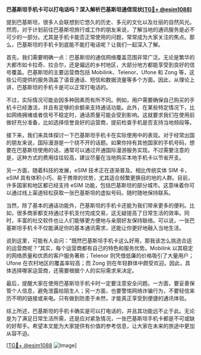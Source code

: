 **巴基斯坦手机卡可以打电话吗？深入解析巴基斯坦通信现状[[TG💪+ @esim1088](https://t.me/s/esim1088)]**

提到巴基斯坦，很多人会联想到它悠久的历史、多元的文化以及壮丽的自然风光。然而，对于计划前往巴基斯坦旅行或工作的朋友来说，了解当地的通讯服务是必不可少的一部分。尤其是手机卡能否正常使用的问题，常常成为大家关注的焦点。那么，巴基斯坦的手机卡到底能不能打电话呢？让我们一起深入了解。

首先，我们需要明确一点：巴基斯坦的通信网络覆盖范围非常广泛。无论是繁华的大都市如卡拉奇、拉合尔，还是偏远的乡村地区，大部分地方都能享受到良好的信号覆盖。巴基斯坦的主要运营商包括 Mobilink、Telenor、Ufone 和 Zong 等，这些公司提供的服务涵盖了语音通话、短信和数据流量等多个方面。因此，从理论上讲，巴基斯坦的手机卡是可以正常打电话的。

不过，实际情况可能会因多种因素而有所不同。例如，用户需要确保自己购买的手机卡已经激活，并且有足够的余额来支持通话功能。此外，在某些特定情况下，比如网络拥堵或者信号不稳定时，通话质量可能会受到影响。这就要求我们在使用前做好充分准备，比如选择信誉良好的运营商，提前检查手机是否支持当地频段等。

接下来，我们来具体探讨一下巴基斯坦手机卡在实际使用中的表现。对于经常出国的朋友来说，国际漫游是一个绕不开的话题。如果你持有其他国家的手机号码，想要在巴基斯坦使用的话，通常可以通过开通国际漫游服务实现。不过需要注意的是，这种方式的费用往往较高，建议尽量在当地购买本地手机卡以节省开支。

另一方面，随着科技的发展，eSIM 技术正在逐渐普及。相比传统实体 SIM 卡，eSIM 具有体积小巧、易于携带的优势，尤其适合频繁更换目的地的人群。目前，许多国家和地区都已经支持 eSIM 功能，包括巴基斯坦的部分城市。这意味着你可以通过线上渠道轻松获取一张巴基斯坦的虚拟号码，随时随地保持联系。

当然，除了基本的通话功能外，巴基斯坦的手机卡还能为我们带来更多的便利。比如，很多商家都支持通过手机支付完成交易，这无疑提高了日常生活的效率。同时，丰富的社交软件也让人们能够更方便地与亲朋好友保持联络。可以说，一张巴基斯坦手机卡不仅能满足你的基本通讯需求，还能让你更好地融入当地生活。

说到这里，可能有人会问：“既然巴基斯坦手机卡这么好用，那我该怎么挑选合适的运营商呢？”其实，每个运营商都有自己的特色和服务优势。Mobilink 以其稳定的网络质量和优质的客户服务著称；Telenor 则凭借低廉的价格吸引了大量用户；Ufone 在农村地区的覆盖率较高；而 Zong 则在年轻群体中颇受欢迎。因此，具体选择哪家运营商，还需要根据个人的实际需求来决定。

最后，提醒大家在使用巴基斯坦手机卡时一定要注意安全问题。一方面，要妥善保管个人信息，避免泄露给陌生人；另一方面，也要警惕网络诈骗行为，不要轻信来历不明的链接或来电。只有做到防患于未然，才能真正享受到便捷的通讯体验。

综上所述，巴基斯坦的手机卡确实是可以打电话的，并且其功能远不止于此。无论是为了满足日常生活所需，还是应对紧急情况，一张巴基斯坦手机卡都是不可或缺的好帮手。希望本文能为大家提供有价值的参考信息，让大家在未来的旅途中更加从容不迫。

[[TG💪+ @esim1088](https://t.me/s/esim1088) ![Image](https://i.postimg.cc/4NQfJmqS/Snipaste-2025-05-13-00-14-12.png)]
